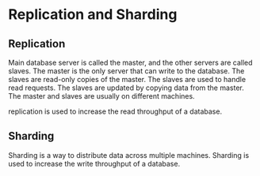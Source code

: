 # Replication and Sharding

## Replication
Main database server is called the master, and the other servers are called slaves. 
The master is the only server that can write to the database. 
The slaves are read-only copies of the master. 
The slaves are used to handle read requests.
The slaves are updated by copying data from the master. 
The master and slaves are usually on different machines.

replication is used to increase the read throughput of a database.
## Sharding
Sharding is a way to distribute data across multiple machines.
Sharding is used to increase the write throughput of a database.
